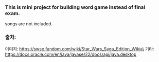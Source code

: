 ### This is mini project for building word game instead of final exam.

songs are not included.

### 출처:
이미지: https://swse.fandom.com/wiki/Star_Wars_Saga_Edition_Wikia\
기타: https://docs.oracle.com/en/java/javase/22/docs/api/java.desktop
